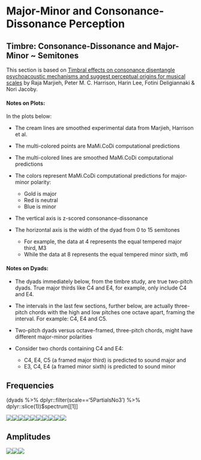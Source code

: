 Major-Minor and Consonance-Dissonance Perception
================

## Timbre: Consonance-Dissonance and Major-Minor ~ Semitones

This section is based on [Timbral effects on consonance disentangle
psychoacoustic mechanisms and suggest perceptual origins for musical
scales](https://www.nature.com/articles/s41467-024-45812-z) by Raja
Marjieh, Peter M. C. Harrison, Harin Lee, Fotini Deligiannaki & Nori
Jacoby.

#### Notes on Plots:

In the plots below:

- The cream lines are smoothed experimental data from Marjieh, Harrison
  et al.

- The multi-colored points are MaMi.CoDi computational predictions

- The multi-colored lines are smoothed MaMi.CoDi computational
  predictions

- The colors represent MaMi.CoDi computational predictions for
  major-minor polarity:

  - Gold is major
  - Red is neutral
  - Blue is minor

- The vertical axis is z-scored consonance-dissonance

- The horizontal axis is the width of the dyad from 0 to 15 semitones

  - For example, the data at 4 represents the equal tempered major
    third, M3
  - While the data at 8 represents the equal tempered minor sixth, m6

#### Notes on Dyads:

- The dyads immediately below, from the timbre study, are true two-pitch
  dyads. True major thirds like C4 and E4, for example, only include C4
  and E4.

- The intervals in the last few sections, further below, are actually
  three-pitch chords with the high and low pitches one octave apart,
  framing the interval. For example: C4, E4 and C5.

- Two-pitch dyads versus octave-framed, three-pitch chords, might have
  different major-minor polarities

- Consider two chords containing C4 and E4:

  - C4, E4, C5 (a framed major third) is predicted to sound major and
  - E3, C4, E4 (a framed minor sixth) is predicted to sound minor

## Frequencies

(dyads %\>% dplyr::filter(scale==‘5PartialsNo3’) %\>%
dplyr::slice(1))\$spectrum\[\[1\]\]

![](man/figures/README-unnamed-chunk-4-1.png)<!-- -->![](man/figures/README-unnamed-chunk-4-2.png)<!-- -->![](man/figures/README-unnamed-chunk-4-3.png)<!-- -->![](man/figures/README-unnamed-chunk-4-4.png)<!-- -->![](man/figures/README-unnamed-chunk-4-5.png)<!-- -->![](man/figures/README-unnamed-chunk-4-6.png)<!-- -->![](man/figures/README-unnamed-chunk-4-7.png)<!-- -->![](man/figures/README-unnamed-chunk-4-8.png)<!-- -->![](man/figures/README-unnamed-chunk-4-9.png)<!-- -->![](man/figures/README-unnamed-chunk-4-10.png)<!-- -->

## Amplitudes

![](man/figures/README-unnamed-chunk-8-1.png)<!-- -->![](man/figures/README-unnamed-chunk-8-2.png)<!-- -->![](man/figures/README-unnamed-chunk-8-3.png)<!-- -->
